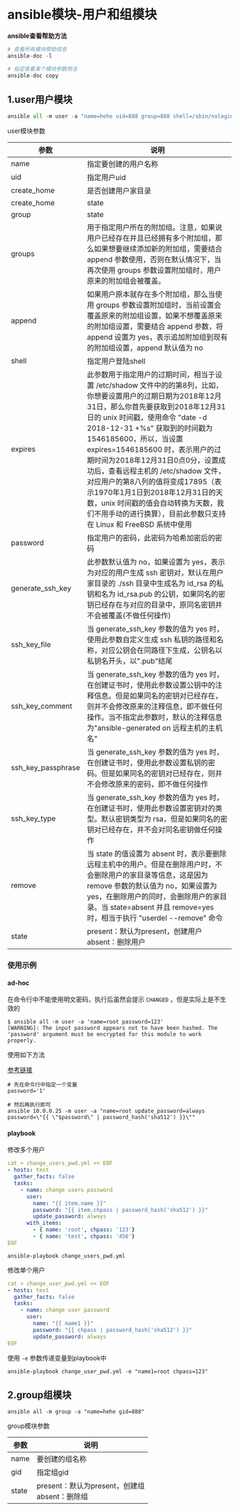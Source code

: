 # ansible模块-用户和组模块

**ansible查看帮助方法**

```python
# 查看所有模块帮助信息
ansible-doc -l   

# 指定查看某个模块参数用法
ansible-doc copy  
```



## 1.user用户模块

```python
ansible all -m user -a "name=hehe uid=888 group=888 shell=/sbin/nologin create_home=no"
```



user模块参数

| 参数               | 说明                                                         |
| ------------------ | ------------------------------------------------------------ |
| name               | 指定要创建的用户名称                                         |
| uid                | 指定用户uid                                                  |
| create_home        | 是否创建用户家目录                                           |
| create_home        | state                                                        |
| group              | state                                                        |
| groups             | 用于指定用户所在的附加组。注意，如果说用户已经存在并且已经拥有多个附加组，那么如果想要继续添加新的附加组，需要结合 append 参数使用，否则在默认情况下，当再次使用 groups 参数设置附加组时，用户原来的附加组会被覆盖。 |
| append             | 如果用户原本就存在多个附加组，那么当使用 groups 参数设置附加组时，当前设置会覆盖原来的附加组设置，如果不想覆盖原来的附加组设置，需要结合 append 参数，将 append 设置为 yes，表示追加附加组到现有的附加组设置，append 默认值为 no |
| shell              | 指定用户登陆shell                                            |
| expires            | 此参数用于指定用户的过期时间，相当于设置 /etc/shadow 文件中的的第8列，比如，你想要设置用户的过期日期为2018年12月31日，那么你首先要获取到2018年12月31日的 unix 时间戳，使用命令 "date -d 2018-12-31 +%s" 获取到的时间戳为1546185600，所以，当设置 expires=1546185600 时，表示用户的过期时间为2018年12月31日0点0分，设置成功后，查看远程主机的 /etc/shadow 文件，对应用户的第8八列的值将变成17895（表示1970年1月1日到2018年12月31日的天数，unix 时间戳的值会自动转换为天数，我们不用手动的进行换算），目前此参数只支持在 Linux 和 FreeBSD 系统中使用 |
| password           | 指定用户的密码，此密码为哈希加密后的密码                     |
| generate_ssh_key   | 此参数默认值为 no，如果设置为 yes，表示为对应的用户生成 ssh 密钥对，默认在用户家目录的 ./ssh 目录中生成名为 id_rsa 的私钥和名为 id_rsa.pub 的公钥，如果同名的密钥已经存在与对应的目录中，原同名密钥并不会被覆盖(不做任何操作) |
| ssh_key_file       | 当 generate_ssh_key 参数的值为 yes 时，使用此参数自定义生成 ssh 私钥的路径和名称，对应公钥会在同路径下生成，公钥名以私钥名开头，以".pub"结尾 |
| ssh_key_comment    | 当 generate_ssh_key 参数的值为 yes 时，在创建证书时，使用此参数设置公钥中的注释信息。但是如果同名的密钥对已经存在，则并不会修改原来的注释信息，即不做任何操作。当不指定此参数时，默认的注释信息为"ansible-generated on 远程主机的主机名" |
| ssh_key_passphrase | 当 generate_ssh_key 参数的值为 yes 时，在创建证书时，使用此参数设置私钥的密码。但是如果同名的密钥对已经存在，则并不会修改原来的密码，即不做任何操作 |
| ssh_key_type       | 当 generate_ssh_key 参数的值为 yes 时，在创建证书时，使用此参数设置密钥对的类型。默认密钥类型为 rsa，但是如果同名的密钥对已经存在，并不会对同名密钥做任何操作 |
| remove             | 当 state 的值设置为 absent 时，表示要删除远程主机中的用户。但是在删除用户时，不会删除用户的家目录等信息，这是因为 remove 参数的默认值为 no，如果设置为yes，在删除用户的同时，会删除用户的家目录。当 state=absent 并且 remove=yes 时，相当于执行 "userdel --remove" 命令 |
| state              | present：默认为present，创建用户<br />absent：删除用户       |



### 使用示例

#### ad-hoc

在命令行中不能使用明文密码，执行后虽然会提示 `CHANGED` ，但是实际上是不生效的

```shell
$ ansible all -m user -a 'name=root password=123'
[WARNING]: The input password appears not to have been hashed. The 'password' argument must be encrypted for this module to work properly.
```



使用如下方法

[参考链接](https://stackoverflow.com/questions/19292899/creating-a-new-user-and-password-with-ansible)

```shell
# 先在命令行中指定一个变量
password='1'

# 然后再执行即可
ansible 10.0.0.25 -m user -a "name=root update_password=always password=\"{{ \"$password\" | password_hash('sha512') }}\""
```



#### playbook

修改多个用户

```yaml
cat > change_users_pwd.yml << EOF
- hosts: test
  gather_facts: false
  tasks:
    - name: change users password
      user:
        name: "{{ item.name }}"
        password: "{{ item.chpass | password_hash('sha512') }}"
        update_password: always
      with_items:
        - { name: 'root', chpass: '123'}
        - { name: 'test', chpass: '456'}
EOF
```



```shell
ansible-playbook change_users_pwd.yml 
```



修改单个用户

```yaml
cat > change_user_pwd.yml << EOF
- hosts: test
  gather_facts: false
  tasks:
    - name: change user password
      user:
        name: "{{ name1 }}"
        password: "{{ chpass | password_hash('sha512') }}"
        update_password: always
EOF
```



使用 `-e` 参数传递变量到playbook中

```shell
ansible-playbook change_user_pwd.yml -e "name1=root chpass=123"
```




## 2.group组模块

```shell
ansible all -m group -a "name=hehe gid=888"
```



group模块参数

| 参数  | 说明                                               |
| ----- | -------------------------------------------------- |
| name  | 要创建的组名称                                     |
| gid   | 指定组gid                                          |
| state | present：默认为present，创建组<br />absent：删除组 |

